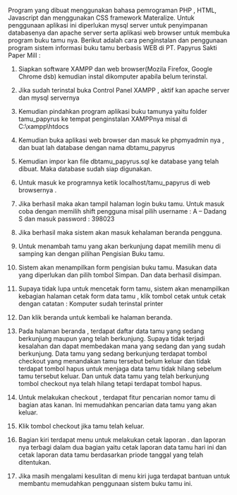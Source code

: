 Program yang dibuat menggunakan bahasa pemrograman PHP , HTML, Javascript dan menggunakan CSS framework Materalize. 
Untuk penggunaan aplikasi ini diperlukan mysql server untuk penyimpanan databasenya dan apache server serta aplikasi web browser untuk membuka program buku tamu nya.
Berikut adalah cara penginstalan dan penggunaan program sistem informasi buku tamu berbasis WEB di PT. Papyrus Sakti Paper Mill :

1. Siapkan software XAMPP dan web browser(Mozila Firefox, Google Chrome dsb) kemudian instal dikomputer apabila belum terinstal.

2. Jika sudah terinstal buka Control Panel XAMPP , aktif kan apache server dan mysql servernya

3. Kemudian pindahkan program aplikasi buku tamunya yaitu folder tamu_papyrus ke tempat penginstalan XAMPPnya misal di C:\xampp\htdocs

4. Kemudian buka aplikasi web browser dan masuk ke phpmyadmin nya , dan buat lah database dengan nama dbtamu_papyrus

5. Kemudian impor kan file dbtamu_papyrus.sql ke database yang telah dibuat. Maka database sudah siap digunakan.

6. Untuk masuk ke programnya ketik localhost/tamu_papyrus di web browsernya .

7. Jika berhasil maka akan tampil halaman login buku tamu. Untuk masuk coba dengan memilih shift pengguna
   misal pilih username : A – Dadang S dan masuk password : 398023
   
8. Jika berhasil maka sistem akan masuk kehalaman beranda pengguna.

9. Untuk menambah tamu yang akan berkunjung dapat memilih menu di samping kan dengan pilihan Pengisian Buku tamu.

10. Sistem akan menampilkan form pengisian buku tamu. Masukan data yang diperlukan dan pilih tombol Simpan. Dan data berhasil disimpan.

11. Supaya tidak lupa untuk mencetak form tamu, sistem akan menampilkan kebagian halaman cetak form data tamu ,
    klik tombol cetak untuk cetak dengan catatan : Komputer sudah terinstal printer
	
12. Dan klik beranda untuk kembali ke halaman beranda.

13. Pada halaman beranda , terdapat daftar data tamu yang sedang berkunjung maupun yang telah berkunjung. 
Supaya tidak terjadi kesalahan dan dapat membedakan mana yang sedang dan yang sudah berkunjung. 
Data tamu yang sedang berkunjung terdapat tombol checkout yang menandakan tamu tersebut belum keluar dan tidak terdapat tombol hapus untuk menjaga 
data tamu tidak hilang sebelum tamu tersebut keluar. Dan untuk data tamu yang telah berkunjung tombol checkout nya telah hilang tetapi terdapat tombol hapus.

14. Untuk melakukan checkout , terdapat fitur pencarian nomor tamu di bagian atas kanan. Ini memudahkan pencarian data tamu yang akan keluar.

15. Klik tombol checkout jika tamu telah keluar.

16. Bagian kiri terdapat menu untuk melakukan cetak laporan . dan laporan nya terbagi dalam dua bagian yaitu cetak laporan data tamu hari ini 
dan cetak laporan data tamu berdasarkan priode tanggal yang telah ditentukan.

17. Jika masih mengalami kesulitan di menu kiri juga terdapat bantuan untuk membantu memudahkan penggunaan sistem buku tamu ini.